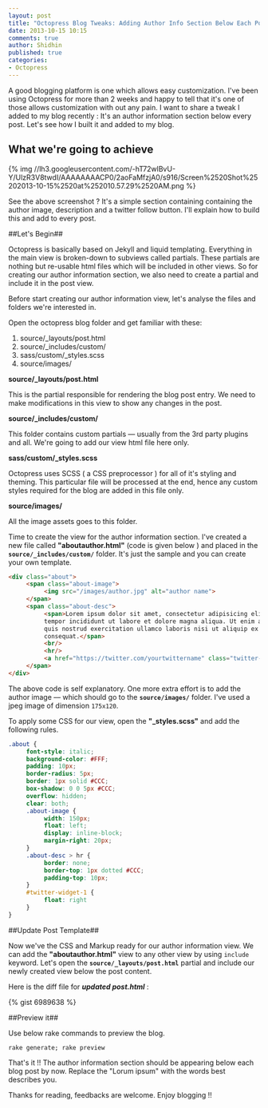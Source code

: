 ```yaml
---
layout: post
title: "Octopress Blog Tweaks: Adding Author Info Section Below Each Posts"
date: 2013-10-15 10:15
comments: true
author: Shidhin
published: true
categories: 
- Octopress
---
```


A good blogging platform is one which allows easy customization. I've been using Octopress for more than 2 weeks and happy to tell that it's one of those allows customization with out any pain. I want to share a tweak I added to my blog recently : It's an author information section below every post. Let's see how I built it and added to my blog.

## What we're going to achieve ##
<!--more-->

{% img //lh3.googleusercontent.com/-hT72wlBvU-Y/UlzR3V8twdI/AAAAAAAACP0/2aoFaMfzjA0/s916/Screen%2520Shot%25202013-10-15%2520at%252010.57.29%2520AM.png %}

See the above screenshot ? It's a simple section containing containing the author image, description and a twitter follow button. I'll explain how to build this and add to every post.

##Let's Begin##

Octopress is basically based on Jekyll and liquid templating. Everything in the main view is broken-down to subviews called partials. These partials are nothing but re-usable html files which will be included in other views. So for creating our author information section, we also need to create a partial and include it in the post view.

Before start creating our author information view, let's analyse the files and folders we're interested in.

Open the octopress blog folder and get familiar with these:


  1. source/_layouts/post.html
  2. source/_includes/custom/
  3. sass/custom/_styles.scss
  4. source/images/


**source/_layouts/post.html**

This is the partial responsible for rendering the blog post entry. We need to make modifications in this view to show any changes in the post.

**source/_includes/custom/**

This folder contains custom partials –– usually from the 3rd party plugins and all. We're going to add our view html file here only.

**sass/custom/_styles.scss**

Octopress uses SCSS ( a CSS preprocessor ) for all of it's styling and theming. This particular file will be processed at the end, hence any custom styles required for the blog are added in this file only.

**source/images/**

All the image assets goes to this folder.

Time to create the view for the author information section. I've created a new file called **"aboutauthor.html"** (code is given below ) and placed in the **`source/_includes/custom/`** folder. It's just the sample and you can create your own template.

```html aboutauthor.html
<div class="about">
     <span class="about-image">
          <img src="/images/author.jpg" alt="author name">
     </span>
     <span class="about-desc">
          <span>Lorem ipsum dolor sit amet, consectetur adipisicing elit, sed do eiusmod
          tempor incididunt ut labore et dolore magna aliqua. Ut enim ad minim veniam,
          quis nostrud exercitation ullamco laboris nisi ut aliquip ex ea commodo
          consequat.</span>
          <br/>
          <hr/>
          <a href="https://twitter.com/yourtwittername" class="twitter-follow-button" data-show-count="false" data-size="large">Follow @yourtwittername</a>
     </span>
</div>
```

The above code is self explanatory. One more extra effort is to add the author image –– which should go to the **`source/images/`** folder. I've used a jpeg image of dimension `175x120`.

To apply some CSS for our view, open the **"_styles.scss"** and add the following rules.

```scss _styles.scss
.about {
     font-style: italic;
     background-color: #FFF;
     padding: 10px;
     border-radius: 5px;
     border: 1px solid #CCC;
     box-shadow: 0 0 5px #CCC;
     overflow: hidden;
     clear: both;
     .about-image {
          width: 150px;
          float: left;
          display: inline-block;
          margin-right: 20px;
     }
     .about-desc > hr {
          border: none;
          border-top: 1px dotted #CCC;
          padding-top: 10px;
     }
     #twitter-widget-1 {
          float: right
     }
}
```

##Update Post Template##

Now we've the CSS and Markup ready for our author information view. We can add the **"aboutauthor.html"** view to any other view by using `include` keyword. Let's open the **`source/_layouts/post.html`** partial and include our newly created view below the post content.

Here is the diff file for ***updated post.html*** : 

{% gist 6989638 %}

##Preview it##

Use below rake commands to preview the blog.

	rake generate; rake preview

That's it !! The author information section should be appearing below each blog post by now. Replace the "Lorum ipsum" with the words best describes you.

Thanks for reading, feedbacks are welcome. Enjoy blogging !!

